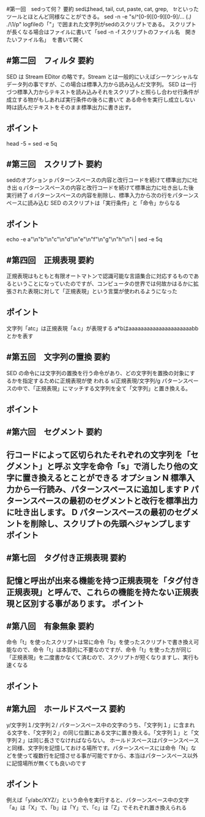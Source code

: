 #第一回　sedって何？
要約
sedはhead, tail, cut, paste, cat, grep,　trといったツールとほとんど同様なことができる。
sed -n -e "s/^[0-9][0-9][0-9]\/...   \(.*\)  .*/\1/p" logfileの「"」で囲まれた文字列がsedのスクリプトである。
スクリプトが長くなる場合はファイルに書いて「sed -n -f スクリプトのファイル名　開きたいファイル名」　を書いて開く

#第二回　フィルタ
要約
----------------------------------------------------------
SED は Stream EDitor の略です。Stream とは一般的にいえばシーケンシャルなデータ列の事ですが、この場合は標準入力から読み込んだ文字列。
SED は一行づつ標準入力からテキストを読み込みそれをスクリプトと照らし合わせ行条件が成立する物がもしあれば実行条件の後ろに書いて
ある命令を実行し成立しない時は読んだテキストをそのまま標準出力に書き出す。

ポイント
----------------------------------------------------------
head -5 = sed -e 5q



#第三回　スクリプト
要約
----------------------------------------------------------
sedのオプション
p  パターンスペースの内容と改行コードを続けて標準出力に吐き出
q  パターンスペースの内容と改行コードを続けて標準出力に吐き出した後 実行終了
d  パターンスペースの内容を削除し、標準入力から次の行をパターンスペースに読み込む
SED のスクリプトは「実行条件」と「命令」からなる

ポイント
----------------------------------------------------------
echo -e a"\n"b"\n"c"\n"d"\n"e"\n"f"\n"g"\n"h"\n"i | sed -e 5q 

#第四回　正規表現
要約
----------------------------------------------------------
 正規表現はもともと有限オートマトンで認識可能な言語集合に対応するものであるということになっていたのですが、コンピュータの世界では何故かはるかに拡張された表現に対して「正規表現」という言葉が使われるようになった


ポイント
----------------------------------------------------------
文字列「atc」は正規表現「a.c」が表現する
a*bはaaaaaaaaaaaaaaaaaaaaabbとかを表す

#第五回　文字列の置換
要約
----------------------------------------------------------
SED の命令には文字列の置換を行う命令があり、どの文字列を置換の対象にするかを指定するために正規表現が使
われる
s/正規表現/文字列/g   パターンスペースの中で、「正規表現」にマッチする文字列を全て「文字列」と置き換える。

ポイント
----------------------------------------------------------

#第六回　セグメント
要約
----------------------------------------------------------
行コードによって区切られたそれぞれの文字列を「セグメント」と呼ぶ
文字を命令「s」で消したり他の文字に置き換えるとことができる
オプション
N    標準入力から一行読み、パターンスペースに追加します
P    パターンスペースの最初のセグメントと改行を標準出力に吐き出します。
D    パターンスペースの最初のセグメントを削除し、スクリプトの先頭へジャンプします
ポイント
----------------------------------------------------------

#第七回　タグ付き正規表現
要約
----------------------------------------------------------
記憶と呼出が出来る機能を持つ正規表現を「タグ付き正規表現」と呼んで、これらの機能を持たない正規表現と区別する事があります。
ポイント
----------------------------------------------------------

#第八回　有象無象
要約
----------------------------------------------------------
命令「t」を使ったスクリプトは常に命令「b」を使ったスクリプトで書き換え可能なので、命令「t」は本質的に不要なのですが、命令「t」を使った方が同じ「正規表現」を二度書かなくて済むので、スクリプトが短くなりますし、実行も速くなる

ポイント
----------------------------------------------------------

#第九回　ホールドスペース
要約
----------------------------------------------------------
y/文字列１/文字列２/         パターンスペース中の文字のうち、「文字列１」に含まれる文字を、「文字列２」の同じ位置にある文字に置き換える。「文字列１」と「文字列２」は同じ長さでなければならない。
ホールドスペースはパターンスペースと同様、文字列を記憶しておける場所です。パターンスペースには命令「N」などを使って複数行を記憶させる事が可能ですから、本当はパターンスペース以外に記憶場所が無くても良いのです

ポイント
----------------------------------------------------------
例えば「y/abc/XYZ/」という命令を実行すると、パターンスペース中の文字「a」は「X」で、「b」は「Y」で、「c」は「Z」でそれぞれ置き換えられる
